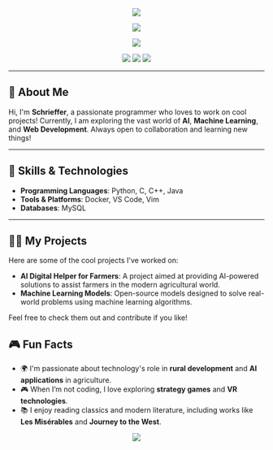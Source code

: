 <!--
**JackXing875/JackXing875** is a ✨ _special_ ✨ repository because its `README.md` (this file) appears on your GitHub profile.

Here are some ideas to get you started:

- 🔭 I’m currently working on ...
- 🌱 I’m currently learning ...
- 👯 I’m looking to collaborate on ...
- 🤔 I’m looking for help with ...
- 💬 Ask me about ...
- 📫 How to reach me: ...
- 😄 Pronouns: ...
- ⚡ Fun fact: ...
-->
<!-- https://github.com/kyechan99/capsule-render -->
<!-- https://github.com/kyechan99/capsule-render -->
<p align="center">
  <img src="https://capsule-render.vercel.app/api?type=waving&color=gradient&height=300&&section=header&text=HI%20THERE!&fontSize=90&fontAlign=50&fontAlignY=30&desc=I%20am%20Schrieffer!&descAlign=50&descSize=30&descAlignY=60&animation=twinkling">
</p>

<!-- https://github.com/DenverCoder1/readme-typing-svg -->
<p align="center">
  <img src="https://readme-typing-svg.demolab.com?font=Orbitron&size=25&pause=1000&center=true&vCenter=true&random=false&width=600&lines=Welcome+to+my+GitHub+profile+page!;I+am+super+obsessed+with+programming!" />
</p>
<!-- https://github.com/anuraghazra/github-readme-stats -->
<!-- https://github.com/anuraghazra/github-readme-stats -->

<!-- https://github.com/tandpfun/skill-icons -->
<p align="center">
  <img align="center" src="https://skillicons.dev/icons?i=py,c,cpp,cs,java,html,css,js,ts,md,matlab&theme=light" />
</p>

<!-- https://github.com/badges/shields -->
<p align="center">
  <a href="https://github.com/Schrieffer"><img src="https://img.shields.io/badge/GitHub-Schrieffer-blue?logo=github" /></a>
  <img src="https://img.shields.io/badge/QQ-1793817828-green?logo=tencentqq" />
  <!-- https://github.com/antonkomarev/github-profile-views-counter -->
  <img src="https://komarev.com/ghpvc/?username=Schrieffer&abbreviated=true&color=yellow" />
</p>


---

## 🚀 About Me

Hi, I'm **Schrieffer**, a passionate programmer who loves to work on cool projects! Currently, I am exploring the vast world of **AI**, **Machine Learning**, and **Web Development**. Always open to collaboration and learning new things!

---

## 🌱 Skills & Technologies

- **Programming Languages**: Python, C, C++, Java
- **Tools & Platforms**: Docker, VS Code, Vim
- **Databases**: MySQL

---

## 🧑‍💻 My Projects

Here are some of the cool projects I've worked on:

- **AI Digital Helper for Farmers**: A project aimed at providing AI-powered solutions to assist farmers in the modern agricultural world.
- **Machine Learning Models**: Open-source models designed to solve real-world problems using machine learning algorithms.

Feel free to check them out and contribute if you like!


## 🎮 Fun Facts

- 🌍 I'm passionate about technology's role in **rural development** and **AI applications** in agriculture.
- 🎮 When I’m not coding, I love exploring **strategy games** and **VR technologies**.
- 📚 I enjoy reading classics and modern literature, including works like **Les Misérables** and **Journey to the West**.
  
<!-- https://github.com/kyechan99/capsule-render -->
<p align="center">
  <img src="https://capsule-render.vercel.app/api?type=waving&color=gradient&height=300&&section=footer&text=THE%20END!&fontSize=90&fontAlign=50&fontAlignY=70&desc=May%20Java%20be%20with%20you!&descAlign=50&descSize=30&descAlignY=40&animation=twinkling">
</p>


